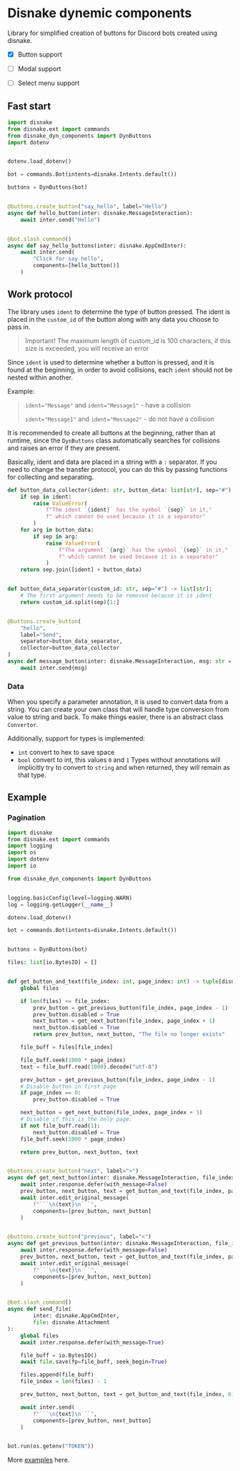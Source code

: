 # Disnake dynemic components

Library for simplified creation of buttons for Discord bots created using disnake.

- [x] Button support
- [ ] Modal support
- [ ] Select menu support


## Fast start

```py
import disnake
from disnake.ext import commands
from disnake_dyn_components import DynButtons
import dotenv


dotenv.load_dotenv()

bot = commands.Bot(intents=disnake.Intents.default())

buttons = DynButtons(bot)


@buttons.create_button("say_hello", label="Hello")
async def hello_button(inter: disnake.MessageInteraction):
    await inter.send("Hello")


@bot.slash_command()
async def say_hello_buttons(inter: disnake.AppCmdInter):
    await inter.send(
        "Click for say hello",
        components=[hello_button()]
    )
```

## Work protocol

The library uses `ident` to determine the type of button pressed. The ident is placed in the `custom_id` of the button along with any data you choose to pass in.
> Important! The maximum length of custom_id is 100 characters, if this size is exceeded, you will receive an error

Since `ident` is used to determine whether a button is pressed, and it is found at the beginning, in order to avoid collisions, each `ident` should not be nested within another.

Example:

> `ident="Message"` and `ident="Message1"` - have a collision
> 
> `ident="Message1"` and `ident="Message2"` - do not have a collision

It is recommended to create all buttons at the beginning, rather than at runtime, since the `DynButtons` class automatically searches for collisions and raises an error if they are present.

Basically, ident and data are placed in a string with a `:` separator. If you need to change the transfer protocol, you can do this by passing functions for collecting and separating.

```py
def button_data_collector(ident: str, button_data: list[str], sep="#") -> str:
    if sep in ident:
        raise ValueError(
            f"The ident `{ident}` has the symbol `{sep}` in it,"
            f" which cannot be used because it is a separator"
        )
    for arg in button_data:
        if sep in arg:
            raise ValueError(
                f"The argument `{arg}` has the symbol `{sep}` in it,"
                f" which cannot be used because it is a separator"
            )
    return sep.join([ident] + button_data)


def button_data_separator(custom_id: str, sep="#") -> list[str]:
    # The first argument needs to be removed because it is ident
    return custom_id.split(sep)[1:]


@buttons.create_button(
    "hello",
    label="Send",
    separator=button_data_separator,
    collector=button_data_collector
)
async def message_button(inter: disnake.MessageInteraction, msg: str = ":)"):
    await inter.send(msg)
```

### Data

When you specify a parameter annotation, it is used to convert data from a string. You can create your own class that will handle type conversion from value to string and back. To make things easier, there is an abstract class `Convertor`.

Additionally, support for types is implemented:
- `int` convert to hex to save space
- `bool` convert to int, this values `0` and `1`
Types without annotations will implicitly try to convert to `string` and when returned, they will remain as that type.

## Example
### Pagination

```py
import disnake
from disnake.ext import commands
import logging
import os
import dotenv
import io

from disnake_dyn_components import DynButtons


logging.basicConfig(level=logging.WARN)
log = logging.getLogger(__name__)

dotenv.load_dotenv()

bot = commands.Bot(intents=disnake.Intents.default())


buttons = DynButtons(bot)

files: list[io.BytesIO] = []


def get_button_and_text(file_index: int, page_index: int) -> tuple[disnake.ui.Button, disnake.ui.Button, str]:
    global files

    if len(files) <= file_index:
        prev_button = get_previous_button(file_index, page_index - 1)
        prev_button.disabled = True
        next_button = get_next_button(file_index, page_index + 1)
        next_button.disabled = True
        return prev_button, next_button, "The file no longer exists"

    file_buff = files[file_index]

    file_buff.seek(1000 * page_index)
    text = file_buff.read(1000).decode("utf-8")

    prev_button = get_previous_button(file_index, page_index - 1)
    # Disable button in first page
    if page_index == 0:
        prev_button.disabled = True

    next_button = get_next_button(file_index, page_index + 1)
    # Disable if this is the only page.
    if not file_buff.read(1):
        next_button.disabled = True
    file_buff.seek(1000 * page_index)

    return prev_button, next_button, text


@buttons.create_button("next", label=">")
async def get_next_button(inter: disnake.MessageInteraction, file_index: int, page_index: int):
    await inter.response.defer(with_message=False)
    prev_button, next_button, text = get_button_and_text(file_index, page_index)
    await inter.edit_original_message(
        f"```\n{text}\n```",
        components=[prev_button, next_button]
    )


@buttons.create_button("previous", label="<")
async def get_previous_button(inter: disnake.MessageInteraction, file_index: int, page_index: int):
    await inter.response.defer(with_message=False)
    prev_button, next_button, text = get_button_and_text(file_index, page_index)
    await inter.edit_original_message(
        f"```\n{text}\n```",
        components=[prev_button, next_button]
    )


@bot.slash_command()
async def send_file(
        inter: disnake.AppCmdInter,
        file: disnake.Attachment
):
    global files
    await inter.response.defer(with_message=True)

    file_buff = io.BytesIO()
    await file.save(fp=file_buff, seek_begin=True)

    files.append(file_buff)
    file_index = len(files) - 1

    prev_button, next_button, text = get_button_and_text(file_index, 0)

    await inter.send(
        f"```\n{text}\n```",
        components=[prev_button, next_button]
    )


bot.run(os.getenv("TOKEN"))
```

More [examples](https://github.com/NodusLorden/DisnakeDynComponents/tree/master/examples) here.